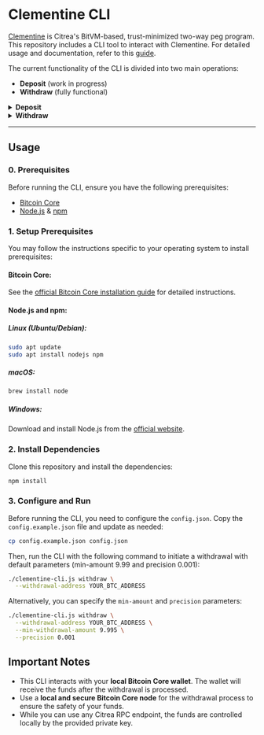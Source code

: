 # Clementine CLI

[Clementine](https://github.com/chainwayxyz/clementine) is Citrea's BitVM-based, trust-minimized two-way peg program. This repository includes a CLI tool to interact with Clementine. For detailed usage and documentation, refer to this [guide](https://docs.citrea.xyz).

The current functionality of the CLI is divided into two main operations:

- **Deposit** (work in progress)
- **Withdraw** (fully functional)

<details>
  <summary><strong>Deposit</strong></summary>

Currently, the deposit operation is provided through a [UI](https://citrea.xyz/bridge). The primary function is to communicate with a backend that generates a deposit address tied to the user's EVM address and initiates backend tasks for BitVM pre-signature collection.

In the future, we plan to migrate the deposit functionality into this CLI. The implementation is still **work in progress**.

</details>

<details>
  <summary><strong>Withdraw</strong></summary>

The withdraw operation is fully functional via this CLI. Users can initiate a withdrawal from Clementine using two main parameters:

- `min-amount`: The minimum BTC amount the user wants to withdraw.
- `precision`: The decimal precision for the withdrawal amount.

The program will start publishing withdrawal intents, beginning with 10 BTC and decreasing in equal steps defined by the precision parameter. If there is no response from the Citrea node, the program will cancel the operation at the specified minimum withdrawal amount.

Example:

A user runs the CLI with `min-amount 9.995` and `precision 0.001`. The CLI will publish withdrawal intents as follows:

1. Request **10 BTC**, if no response:
2. Request **9.999 BTC**, if no response:
3. Request **9.998 BTC**, if no response:
4. Request **9.997 BTC**, if no response:
5. Request **9.996 BTC**, if no response:
6. Request **9.995 BTC**, if no response:
7. Cancel the operation if there is no response at **9.995** BTC.

</details>

---

## Usage

### 0. Prerequisites

Before running the CLI, ensure you have the following prerequisites:

- [Bitcoin Core](https://bitcoincore.org)
- [Node.js](https://nodejs.org) & [npm](https://www.npmjs.com)

### 1. Setup Prerequisites

You may follow the instructions specific to your operating system to install prerequisites:

#### Bitcoin Core:

See the [official Bitcoin Core installation guide](https://bitcoin.org/en/download) for detailed instructions.

#### Node.js and npm:

##### Linux (Ubuntu/Debian):

```bash
sudo apt update
sudo apt install nodejs npm
```

##### macOS:

```bash
brew install node
```

##### Windows:

Download and install Node.js from the [official website](https://nodejs.org).

### 2. Install Dependencies

Clone this repository and install the dependencies:

```bash
npm install
```

### 3. Configure and Run

Before running the CLI, you need to configure the `config.json`. Copy the `config.example.json` file and update as needed:

```bash
cp config.example.json config.json
```

Then, run the CLI with the following command to initiate a withdrawal with default parameters (min-amount 9.99 and precision 0.001):

```bash
./clementine-cli.js withdraw \
  --withdrawal-address YOUR_BTC_ADDRESS
```

Alternatively, you can specify the `min-amount` and `precision` parameters:

```bash
./clementine-cli.js withdraw \
  --withdrawal-address YOUR_BTC_ADDRESS \
  --min-withdrawal-amount 9.995 \
  --precision 0.001
```

## Important Notes

- This CLI interacts with your **local Bitcoin Core wallet**. The wallet will receive the funds after the withdrawal is processed.
- Use a **local and secure Bitcoin Core node** for the withdrawal process to ensure the safety of your funds.
- While you can use any Citrea RPC endpoint, the funds are controlled locally by the provided private key.

